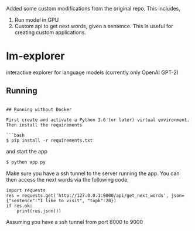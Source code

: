 Added some custom modifications from the original repo. This includes,
1. Run model in GPU
2. Custom api to get next words, given a sentence. This is useful for creating custom applications. 

# lm-explorer
interactive explorer for language models (currently only OpenAI GPT-2)

## Running 
```

## Running without Docker

First create and activate a Python 3.6 (or later) virtual environment. Then install the requirements

```bash
$ pip install -r requirements.txt
```

and start the app

```bash
$ python app.py 
```
Make sure you have a ssh tunnel to the server running the app.
You can then access the next words via the following code,

```
import requests
res = requests.get('http://127.0.0.1:9000/api/get_next_words', json={"sentence":"I like to visit", "topk":20})
if res.ok:
    print(res.json())
```

Assuming you have a ssh tunnel from port 8000 to 9000
